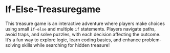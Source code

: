 # If-Else-Treasuregame
This treasure game is an interactive adventure where players make choices using small `if-else` and multiple `if` statements. Players navigate paths, avoid traps, and solve puzzles, with each decision affecting the outcome. It’s a fun way to explore logic, learn coding basics, and enhance problem-solving skills while searching for hidden treasure!
